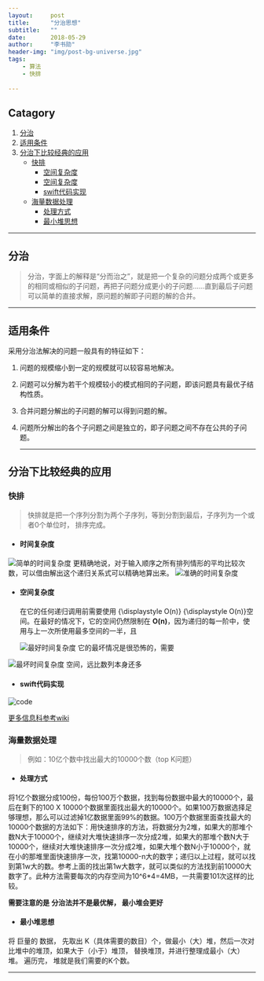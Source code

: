 ```yaml
---
layout:     post
title:      "分治思想"
subtitle:   ""
date:       2018-05-29
author:     "李书勋"
header-img: "img/post-bg-universe.jpg"
tags:
    - 算法
    - 快排
    
---
```


## Catagory
1. [分治](#分治)
2. [适用条件](#适用条件)
3. [分治下比较经典的应用](#分治下比较经典的应用)
    * [快排](#快排)
       * [空间复杂度](#空间复杂度)
       * [空间复杂度](#空间复杂度)
       * [swift代码实现](#swift代码实现)
    * [海量数据处理](#海量数据处理)
       * [处理方式](#处理方式)
       * [最小堆思想](#最小堆思想)
       
---


## 分治
   > 分治，字面上的解释是“分而治之”，就是把一个复杂的问题分成两个或更多的相同或相似的子问题，再把子问题分成更小的子问题……直到最后子问题可以简单的直接求解，原问题的解即子问题的解的合并。
   
---

## 适用条件
采用分治法解决的问题一般具有的特征如下：
1. 问题的规模缩小到一定的规模就可以较容易地解决。
2. 问题可以分解为若干个规模较小的模式相同的子问题，即该问题具有最优子结构性质。
3. 合并问题分解出的子问题的解可以得到问题的解。
4. 问题所分解出的各个子问题之间是独立的，即子问题之间不存在公共的子问题。

   ---
   
## 分治下比较经典的应用

  
### 快排
  
  > 快排就是把一个序列分割为两个子序列，等到分割到最后，子序列为一个或者0个单位时， 排序完成。
  
  - #### 时间复杂度
   ![简单的时间复杂度](http://chuantu.biz/t6/321/1527577798x-1566638189.png)
   更精确地说，对于输入顺序之所有排列情形的平均比较次数，可以借由解出这个递归关系式可以精确地算出来。
   ![准确的时间复杂度](http://chuantu.biz/t6/321/1527577847x-1566638189.png)
   
 - #### 空间复杂度
   
   在它的任何递归调用前需要使用 {\displaystyle O(n)} {\displaystyle O(n)}空间。在最好的情况下，它的空间仍然限制在 **O(n)**，因为递归的每一阶中，使用与上一次所使用最多空间的一半，且
   
   ![最好时间复杂度](http://chuantu.biz/t6/321/1527578275x-1566638189.png)
   它的最坏情况是很恐怖的，需要
   
  ![最坏时间复杂度](http://chuantu.biz/t6/321/1527578291x-1566638189.png)
   空间，远比数列本身还多
 
 - #### swift代码实现
 
 ![code](http://chuantu.biz/t6/321/1527578602x-1566638189.png)

 [更多信息科参考wiki](https://zh.wikipedia.org/wiki/%E5%BF%AB%E9%80%9F%E6%8E%92%E5%BA%8F)




### 海量数据处理

>例如：10亿个数中找出最大的10000个数（top K问题）

- #### 处理方式

将1亿个数据分成100份，每份100万个数据，找到每份数据中最大的10000个，最后在剩下的100 X 10000个数据里面找出最大的10000个。如果100万数据选择足够理想，那么可以过滤掉1亿数据里面99%的数据。100万个数据里面查找最大的10000个数据的方法如下：用快速排序的方法，将数据分为2堆，如果大的那堆个数N大于10000个，继续对大堆快速排序一次分成2堆，如果大的那堆个数N大于10000个，继续对大堆快速排序一次分成2堆，如果大堆个数N小于10000个，就在小的那堆里面快速排序一次，找第10000-n大的数字；递归以上过程，就可以找到第1w大的数。参考上面的找出第1w大数字，就可以类似的方法找到前10000大数字了。此种方法需要每次的内存空间为10^6*4=4MB，一共需要101次这样的比较。

**需要注意的是**
 **分治法并不是最优解， 最小堆会更好**

- #### 最小堆思想

将 巨量的 数据， 先取出 K（具体需要的数目）个，做最小（大）堆，然后一次对比堆中的堆顶，如果大于（小于）堆顶， 替换堆顶，并进行整理成最小（大）堆。 遍历完， 堆就是我们需要的K个数。


---


